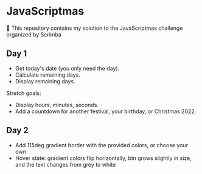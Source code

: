# JavaScriptmas

🎄 This repository contains my solution to the JavaScriptmas challenge organized by Scrimba

## Day 1

- Get today's date (you only need the day).
- Calculate remaining days.
- Display remaining days.

Stretch goals:

- Display hours, minutes, seconds.
- Add a countdown for another festival, your birthday, or Christmas 2022.

## Day 2

- Add 115deg gradient border with the provided colors, or choose your own
- Hover state: gradient colors flip horizontally, btn grows slightly in size, and the text changes from grey to white
